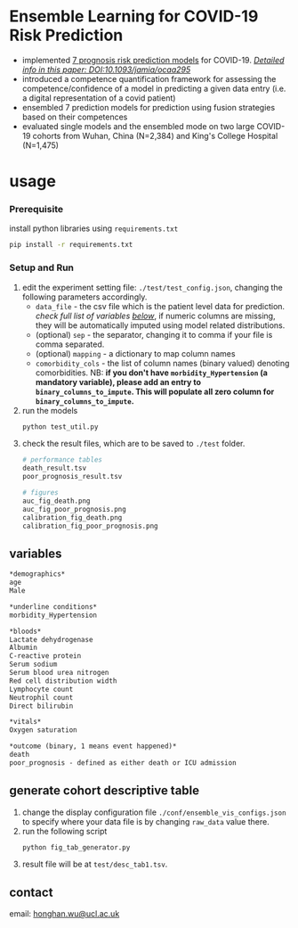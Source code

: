 # Ensemble Learning for COVID-19 Risk Prediction
- implemented [7 prognosis risk prediction models](https://github.com/Honghan/EnsemblePrediction/blob/master/models/model_sum.md) for COVID-19. *[Detailed info in this paper: DOI:10.1093/jamia/ocaa295](https://academic.oup.com/jamia/advance-article/doi/10.1093/jamia/ocaa295/5981140)*
- introduced a competence quantification framework for assessing the competence/confidence of a model in predicting a given data entry (i.e. a digital representation of a covid patient)
- ensembled 7 prediction models for prediction using fusion strategies based on their competences
- evaluated single models and the ensembled mode on two large COVID-19 cohorts from Wuhan, China (N=2,384) and King's College Hospital (N=1,475)
# usage
### Prerequisite
install python libraries using `requirements.txt`
```bash
pip install -r requirements.txt
```
### Setup and Run
1. edit the experiment setting file: `./test/test_config.json`, changing the following parameters accordingly.
    - `data_file` - the csv file which is the patient level data for prediction. *check full list of variables [below](https://github.com/Honghan/EnsemblePrediction#variables)*, if numeric columns are missing, they will be automatically imputed using model related distributions.
    - (optional) `sep` - the separator, changing it to comma if your file is comma separated.
    - (optional) `mapping` - a dictionary to map column names
    - `comorbidity_cols` - the list of column names (binary valued) denoting comorbidities. NB: **if you don't have `morbidity_Hypertension` (a mandatory variable), please add an entry to `binary_columns_to_impute`. This will populate all zero column for `binary_columns_to_impute`.**
2. run the models
    ```python
    python test_util.py
    ```
3. check the result files, which are to be saved to `./test` folder.
    ```bash
    # performance tables
    death_result.tsv
    poor_prognosis_result.tsv
    
    # figures
    auc_fig_death.png
    auc_fig_poor_prognosis.png
    calibration_fig_death.png
    calibration_fig_poor_prognosis.png
    ```

## variables
```markdown
*demographics*
age
Male

*underline conditions*
morbidity_Hypertension

*bloods*
Lactate dehydrogenase
Albumin
C-reactive protein
Serum sodium
Serum blood urea nitrogen
Red cell distribution width
Lymphocyte count
Neutrophil count
Direct bilirubin

*vitals*
Oxygen saturation

*outcome (binary, 1 means event happened)*
death
poor_prognosis - defined as either death or ICU admission
```

## generate cohort descriptive table
1. change the display configuration file `./conf/ensemble_vis_configs.json` to specify where your data file is by changing `raw_data` value there. 
2. run the following script 
    ```python
    python fig_tab_generator.py
    ```
3. result file will be at `test/desc_tab1.tsv`.
## contact
email: honghan.wu@ucl.ac.uk

